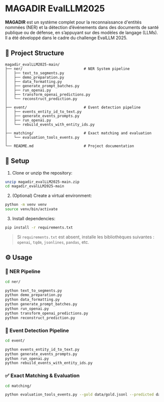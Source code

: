 
# MAGADIR EvalLLM2025

**MAGADIR** est un système complet pour la reconnaissance d'entités nommées (NER) et la détection d’événements dans des documents de santé publique ou de défense, en s’appuyant sur des modèles de langage (LLMs). Il a été développé dans le cadre du challenge EvalLLM 2025.

## 🧩 Project Structure

```
magadir_evalLLM2025-main/
├── ner/                            # NER System pipeline
│   ├── text_to_segments.py
│   ├── demo_preparation.py
│   ├── data_formatting.py
│   ├── generate_prompt_batches.py
│   ├── run_openai.py
│   ├── transform_openai_predictions.py
│   └── reconstruct_prediction.py
│
├── event/                          # Event detection pipeline
│   ├── events_entity_id_to_text.py
│   ├── generate_events_prompts.py
│   ├── run_openai.py
│   └── rebuild_events_with_entity_ids.py
│
├── matching/                       # Exact matching and evaluation
│   └── evaluation_tools_events.py
│
└── README.md                       # Project documentation
```

## 🚀 Setup

1. Clone or unzip the repository:

```bash
unzip magadir_evalLLM2025-main.zip
cd magadir_evalLLM2025-main
```

2. (Optional) Create a virtual environment:

```bash
python -m venv venv
source venv/bin/activate
```

3. Install dependencies:

```bash
pip install -r requirements.txt
```

> Si `requirements.txt` est absent, installe les bibliothèques suivantes : `openai`, `tqdm`, `jsonlines`, `pandas`, etc.

## ⚙️ Usage

### 🔹 NER Pipeline

```bash
cd ner/

python text_to_segments.py
python demo_preparation.py
python data_formatting.py
python generate_prompt_batches.py
python run_openai.py
python transform_openai_predictions.py
python reconstruct_prediction.py
```

### 🔸 Event Detection Pipeline

```bash
cd event/

python events_entity_id_to_text.py
python generate_events_prompts.py
python run_openai.py
python rebuild_events_with_entity_ids.py
```

### ✅ Exact Matching & Evaluation

```bash
cd matching/

python evaluation_tools_events.py --gold data/gold.jsonl --predicted data/predictions.jsonl
```
